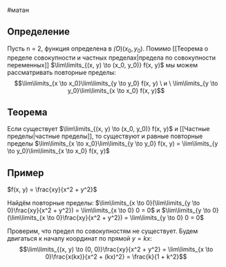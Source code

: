 #матан 
## Определение
Пусть n = 2, функция определена в $\dot(O)(x_0, y_0)$. Помимо [[Теорема о пределе совокупности и частных пределах|предела по совокупности переменных]] $\lim\limits_{(x, y) \to (x_0, y_0)} f(x, y)$ мы можем рассматривать повторные пределы: $$\lim\limits_{x \to x_0}\lim\limits_{y \to y_0} f(x, y) \ и \ \lim\limits_{y \to y_0}\lim\limits_{x \to x_0} f(x, y)$$
## Теорема
Если существует $\lim\limits_{(x, y) \to (x_0, y_0)} f(x, y)$ и [[Частные пределы|частные пределы]], то существуют и равные повторные пределы $\lim\limits_{x \to x_0}\lim\limits_{y \to y_0} f(x, y) = \lim\limits_{y \to y_0}\lim\limits_{x \to x_0} f(x, y)$
## Пример
$f(x, y) = \frac{xy}{x^2 + y^2}$

Найдём повторные пределы:
$\lim\limits_{x \to 0}(\lim\limits_{y \to 0}\frac{xy}{x^2 + y^2}) = \lim\limits_{x \to 0} 0 = 0$ и $\lim\limits_{y \to 0}(\lim\limits_{x \to 0}\frac{xy}{x^2 + y^2}) = \lim\limits_{y \to 0} 0 = 0$

Проверим, что предел по совокупностям не существует. Будем двигаться к началу координат по прямой $y = kx$: $$\lim\limits_{(x, y) \to (0, 0)}\frac{xy}{x^2 + y^2} = \lim\limits_{x \to 0}\frac{x(kx)}{x^2 + (kx)^2} = \frac{k}{1 + k^2}$$